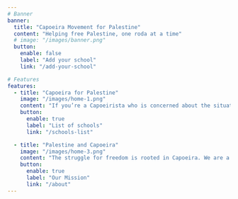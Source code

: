 ```yaml
---
# Banner
banner:
  title: "Capoeira Movement for Palestine"
  content: "Helping free Palestine, one roda at a time"
  # image: "/images/banner.png"
  button:
    enable: false
    label: "Add your school"
    link: "/add-your-school"

# Features
features:
  - title: "Capoeira for Palestine"
    image: "/images/home-1.png"
    content: "If you’re a Capoeirista who is concerned about the situation and wants to train in a space that supports the human rights of the Palestinian people, then you can check out our list here"
    button:
      enable: true
      label: "List of schools"
      link: "/schools-list"

  - title: "Palestine and Capoeira"
    image: "/images/home-3.png"
    content: "The struggle for freedom is rooted in Capoeira. We are a small but growing grassroots collective of Capoeiristas who support the cause of the Palestinian people in reclaiming their rights and their dignity."
    button:
      enable: true
      label: "Our Mission"
      link: "/about"
---
```


